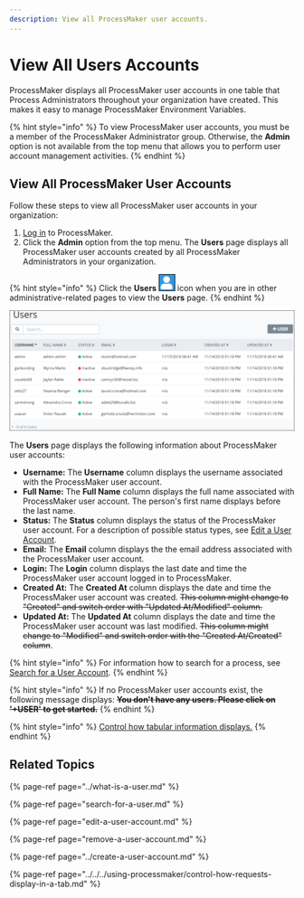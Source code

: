 ```yaml
---
description: View all ProcessMaker user accounts.
---
```


# View All Users Accounts

ProcessMaker displays all ProcessMaker user accounts in one table that Process Administrators throughout your organization have created. This makes it easy to manage ProcessMaker Environment Variables.

{% hint style="info" %}
To view ProcessMaker user accounts, you must be a member of the ProcessMaker Administrator group. Otherwise, the **Admin** option is not available from the top menu that allows you to perform user account management activities.
{% endhint %}

## View All ProcessMaker User Accounts <a id="view-all-scripts"></a>

Follow these steps to view all ProcessMaker user accounts in your organization:

1. [Log in](../../../using-processmaker/log-in.md#log-in) to ProcessMaker.
2. Click the **Admin** option from the top menu. The **Users** page displays all ProcessMaker user accounts created by all ProcessMaker Administrators in your organization.

{% hint style="info" %}
Click the **Users** ![](../../../.gitbook/assets/users-icon-admin.png) icon when you are in other administrative-related pages to view the **Users** page.
{% endhint %}

![Users page](../../../.gitbook/assets/users-page-admin%20%281%29.png)

The **Users** page displays the following information about ProcessMaker user accounts:

* **Username:** The **Username** column displays the username associated with the ProcessMaker user account.
* **Full Name:** The **Full Name** column displays the full name associated with ProcessMaker user account. The person's first name displays before the last name.
* **Status:** The **Status** column displays the status of the ProcessMaker user account. For a description of possible status types, see [Edit a User Account](edit-a-user-account.md).
* **Email:** The **Email** column displays the the email address associated with the ProcessMaker user account.
* **Login:** The **Login** column displays the last date and time the ProcessMaker user account logged in to ProcessMaker.
* **Created At:** The **Created At** column displays the date and time the ProcessMaker user account was created. ~~This column might change to "Created" and switch order with "Updated At/Modified" column.~~
* **Updated At:** The **Updated At** column displays the date and time the ProcessMaker user account was last modified. ~~This column might change to "Modified" and switch order with the "Created At/Created" column~~.

{% hint style="info" %}
For information how to search for a process, see [Search for a User Account](search-for-a-user.md).
{% endhint %}

{% hint style="info" %}
If no ProcessMaker user accounts exist, the following message displays: ~~**You don't have any users. Please click on '+USER' to get started.**~~
{% endhint %}

{% hint style="info" %}
[Control how tabular information displays.](../../../using-processmaker/control-how-requests-display-in-a-tab.md)
{% endhint %}

## Related Topics

{% page-ref page="../what-is-a-user.md" %}

{% page-ref page="search-for-a-user.md" %}

{% page-ref page="edit-a-user-account.md" %}

{% page-ref page="remove-a-user-account.md" %}

{% page-ref page="../create-a-user-account.md" %}

{% page-ref page="../../../using-processmaker/control-how-requests-display-in-a-tab.md" %}

